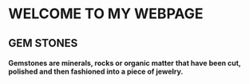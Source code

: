 # WELCOME TO MY WEBPAGE
## GEM STONES
#### Gemstones are minerals, rocks or organic matter that have been cut, polished and then fashioned into a piece of jewelry.
